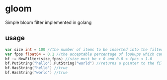# gloom
Simple bloom filter implemented in golang

## usage

 ```go
 var size int = 100 //the number of items to be inserted into the filter
 var fpos float64 = 0.1 //the acceptable percentage of lookups which can return a false positive
 bf := NewFilter(size,fpos) //size must be > 0 and 0.0 < fpos < 1.0
 bf.PutString("hello").PutString("world") //returns a pointer to the filter object
 bf.HasString("hello") //true
 bf.HasString("world") //true
 ```
